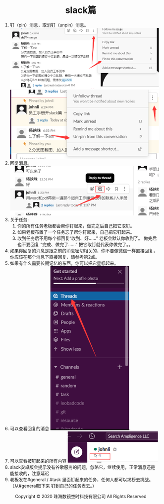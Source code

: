 ﻿# <center>slack篇</center> 

1. 钉（pin）消息，取消钉（unpin）消息。
![img](img/pin.jpg )
![img](img/unpin.jpg )
2. 回复消息。
![img](img/回复消息.jpg )
3. 关于任务:
    1. 你的所有任务老板都会帮你钉起来，做完之后自己把它取钉。
    2. 如果老板布置了一个任务忘了帮你钉起来，自己把它钉起来。
    3. 收到任务后不用每个都回复“收到、好……” 老板会默认你收到了。 做完后也不要回复 “完成、做完了……” 把它取钉就代表你做完了。。
5. 如果你回复的消息是跟之前的消息密切相关的，你不要像微信一样直接回复，你应该在那个消息下直接回复，请参考第2点。
6. 如果有什么需要长期记忆的东西，你可以把它星标起来。
7. 可以查看回复的消息
![img](img/查看回复消息.jpg )
8. 可以查看被钉起来的所有内容
![img](img/钉起来的内容.jpg )
9. slack安卓版会提示没有谷歌服务的问题，忽略它，继续使用，正常消息还是能接收的，注意延迟
10. 老板发在#general / #task 里面钉起来的任务，任何人都可以揭榜去挑战。 （从#general取下来 钉到自己的任务表去。）

<center> Copyright © 2020 珠海数镜空时科技有限公司 All Rights Reserved</center>
